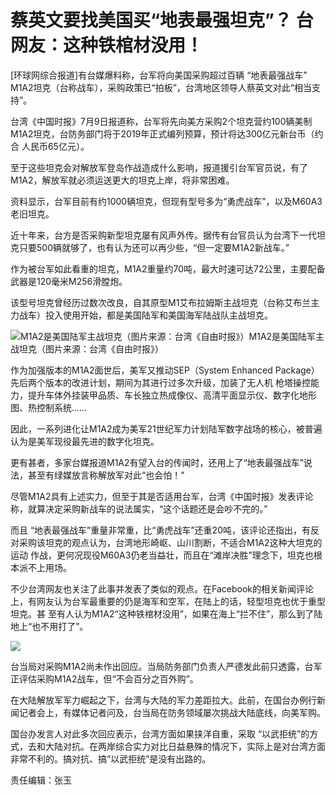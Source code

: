 # 蔡英文要找美国买“地表最强坦克”？ 台网友：这种铁棺材没用！

[环球网综合报道]有台媒爆料称，台军将向美国采购超过百辆 “地表最强战车”
M1A2坦克（台称战车），采购政策已“拍板”，台湾地区领导人蔡英文对此“相当支持”。

台湾《中国时报》7月9日报道称，台军将先向美方采购2个坦克营约100辆美制M1A2坦克，台防务部门将于2019年正式编列预算，预计将达300亿元新台币（约合
人民币65亿元）。

至于这些坦克会对解放军登岛作战造成什么影响，报道援引台军官员说，有了M1A2，解放军就必须运送更大的坦克上岸，将非常困难。

资料显示，台军目前有约1000辆坦克，但现有型号多为“勇虎战车”，以及M60A3老旧坦克。

近十年来，台方是否采购新型坦克屡有风声外传。据传有台官员认为台湾下一代坦克只要500辆就够了，也有认为还可以再少些，“但一定要M1A2新战车。”

作为被台军如此看重的坦克，M1A2重量约70吨，最大时速可达72公里，主要配备武器是120毫米M256滑膛炮。

该型号坦克曾经历过数次改良，自其原型M1艾布拉姆斯主战坦克（台称艾布兰主力战车）投入使用开始，都是美国陆军和美国海军陆战队主战坦克。

![M1A2是美国陆军主战坦克（图片来源：台湾《自由时报》）](http://n.sinaimg.cn/news/transform/58/w550h308/20180709/m3H8-fzrwiaz8484746.jpg)M1A2是美国陆军主战坦克（图片来源：台湾《自由时报》）

作为加强版本的M1A2面世后，美军又推动SEP（System Enhanced Package）先后两个版本的改进计划，期间为其进行过多次升级，加装了无人机
枪塔操控能力，提升车体外挂装甲品质、车长独立热成像仪、高清平面显示仪、数字化地形图、热控制系统……

因此，一系列进化让M1A2成为美军21世纪军力计划陆军数字战场的核心，被普遍认为是美军现役最先进的数字化坦克。

更有甚者，多家台媒报道M1A2有望入台的传闻时，还用上了“地表最强战车”说法，甚至有绿媒放言称解放军对此“也会怕！”

尽管M1A2具有上述实力，但至于其是否适用台军，台湾《中国时报》发表评论称，就算决定采购新战车的说法属实，“这个话题还是会吵不完的。”

而且 “地表最强战车”重量非常重，比“勇虎战车”还重20吨，该评论还指出，有反对采购该坦克的观点认为，台湾地形崎岖、山川割断，不适合M1A2这种大坦克的运动
作战，更何况现役M60A3仍老当益壮，而且在“滩岸决胜”理念下，坦克也根本派不上用场。

不少台湾网友也关注了此事并发表了类似的观点。在Facebook的相关新闻评论上，有网友认为台军最重要的仍是海军和空军，在陆上的话，轻型坦克也优于重型坦克。甚
至有人认为M1A2“这种铁棺材没用”，如果在海上“拦不住”，那么到了陆地上“也不用打了”。

![](http://n.sinaimg.cn/news/transform/116/w550h366/20180709/i3qp-hezpzwu0886309.jpg)

台当局对采购M1A2尚未作出回应。当局防务部门负责人严德发此前只透露，台军正评估采购M1A2战车，但“不会百分之百外购”。

在大陆解放军军力崛起之下，台湾与大陆的军力差距拉大。此前，在国台办例行新闻记者会上，有媒体记者问及，台当局在防务领域屡次挑战大陆底线，向美军购。

国台办发言人对此多次回应表示，台湾方面如果挟洋自重，采取
“以武拒统”的方式，去和大陆对抗。在两岸综合实力对比日益悬殊的情况下，实际上是对台湾方面非常不利的。搞对抗、搞“以武拒统”是没有出路的。

责任编辑：张玉

